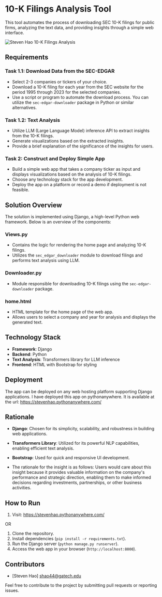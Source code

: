 # 10-K Filings Analysis Tool

This tool automates the process of downloading SEC 10-K filings for public firms, analyzing the text data, and providing insights through a simple web interface.

![Steven Hao 10-K Filings Analysis](https://github.com/huntsmanhao/secAnalysis/assets/144931059/2051ce4b-f3c6-43ce-9e7b-90e317fa32f0)

## Requirements

### Task 1.1: Download Data from the SEC-EDGAR
- Select 2-3 companies or tickers of your choice.
- Download a 10-K filing for each year from the SEC website for the period 1995 through 2023 for the selected companies.
- Use a script or program to automate the download process. You can utilize the `sec-edgar-downloader` package in Python or similar alternatives.

### Task 1.2: Text Analysis
- Utilize LLM (Large Language Model) inference API to extract insights from the 10-K filings.
- Generate visualizations based on the extracted insights.
- Provide a brief explanation of the significance of the insights for users.

### Task 2: Construct and Deploy Simple App
- Build a simple web app that takes a company ticker as input and displays visualizations based on the analysis of 10-K filings.
- Choose any technology stack for the app development.
- Deploy the app on a platform or record a demo if deployment is not feasible.

## Solution Overview

The solution is implemented using Django, a high-level Python web framework. Below is an overview of the components:

### Views.py
- Contains the logic for rendering the home page and analyzing 10-K filings.
- Utilizes the `sec_edgar_downloader` module to download filings and performs text analysis using LLM.

### Downloader.py
- Module responsible for downloading 10-K filings using the `sec-edgar-downloader` package.

### home.html
- HTML template for the home page of the web app.
- Allows users to select a company and year for analysis and displays the generated text.

## Technology Stack
- **Framework**: Django
- **Backend**: Python
- **Text Analysis**: Transformers library for LLM inference
- **Frontend**: HTML with Bootstrap for styling

## Deployment
The app can be deployed on any web hosting platform supporting Django applications. I have deployed this app on pythonanywhere. It is available at the url: https://stevenhao.pythonanywhere.com/

## Rationale
- **Django**: Chosen for its simplicity, scalability, and robustness in building web applications.
- **Transformers Library**: Utilized for its powerful NLP capabilities, enabling efficient text analysis.
- **Bootstrap**: Used for quick and responsive UI development.

- The rationale for the insight is as follows: Users would care about this insight because it provides valuable information on the company's performance and strategic direction, enabling them to make informed decisions regarding investments, partnerships, or other business activities.

## How to Run
1. Visit: https://stevenhao.pythonanywhere.com/

OR

1. Clone the repository.
2. Install dependencies (`pip install -r requirements.txt`).
3. Run the Django server (`python manage.py runserver`).
4. Access the web app in your browser (`http://localhost:8000`).

## Contributors
- [Steven Hao]
shao44@gatech.edu

Feel free to contribute to the project by submitting pull requests or reporting issues.

